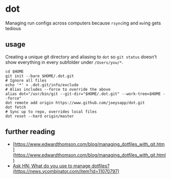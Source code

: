 # dot
Managing run configs across computers because `rsync`ing and `mv`ing gets tedious

## usage
Creating a unique git directory and aliasing to `dot` so `git status` doesn't show everything in every subfolder under `/Users/you/*`. 
```
cd $HOME
git init --bare $HOME/.dot.git
# Ignore all files
echo '*' > .dot.git/info/exclude
# Alias includes --force to override the above
alias dot="/usr/bin/git --git-dir="$HOME/.dot.git" --work-tree=$HOME --force"
dot remote add origin https://www.github.com/joeysapp/dot.git
dot fetch
# Sync up to repo, overrides local files
dot reset --hard origin/master
```

## further reading
* [https://www.edwardthomson.com/blog/managing_dotfiles_with_git.htm](https://www.edwardthomson.com/blog/managing_dotfiles_with_git.html)
* [Ask HN: What do you use to manage dotfiles? (https://news.ycombinator.com/item?id=11070797)](https://news.ycombinator.com/item?id=11070797)
